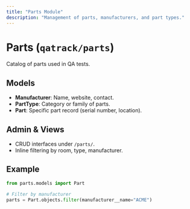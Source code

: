 ```yaml
---
title: "Parts Module"
description: "Management of parts, manufacturers, and part types."
---
```


# Parts (`qatrack/parts`)

Catalog of parts used in QA tests.

## Models

- **Manufacturer**: Name, website, contact.
- **PartType**: Category or family of parts.
- **Part**: Specific part record (serial number, location).

## Admin & Views

- CRUD interfaces under `/parts/`.
- Inline filtering by room, type, manufacturer.

## Example

```python
from parts.models import Part

# Filter by manufacturer
parts = Part.objects.filter(manufacturer__name="ACME")
```